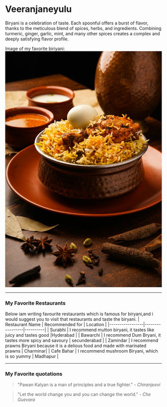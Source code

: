 # Veeranjaneyulu

Biryani is a celebration of taste. Each spoonful offers a burst of flavor, thanks to the meticulous blend of spices, herbs, and ingredients. Combining turmeric, ginger, garlic, mint, and many other spices creates a complex and deeply satisfying flavor profile.

Image of my favorite biriyani:
![food](photo-biriyani.jpeg)

---

### My Favorite Restaurants 
Below iam writing favourite restaurants which is famous for biryani,and i would suggest you to visit that restaurants and taste the biryani.
| Restaurant Name | Recommended for | Location |
|-----------------|-----------------|----------|
| Surabhi         | I recommend mutton biryani, it tastes like juicy and tastes good |Hyderabad |
| Bawarchi | I recommend Dum Bryani, it tastes more spicy and savoury | secunderabad |
| Zamindar | I recommend prawns Biryani because it is a delious food and made with marinated prawns | Charminar|
| Cafe Bahar | I recommend mushroom Biryani, which is so yummy | Madhapur |

---

### My Favorite quotations
>"Pawan Kalyan is a man of principles and a true fighter." - _Chiranjeevi_

>"Let the world change you and you can change the world." - _Che Guevara_


